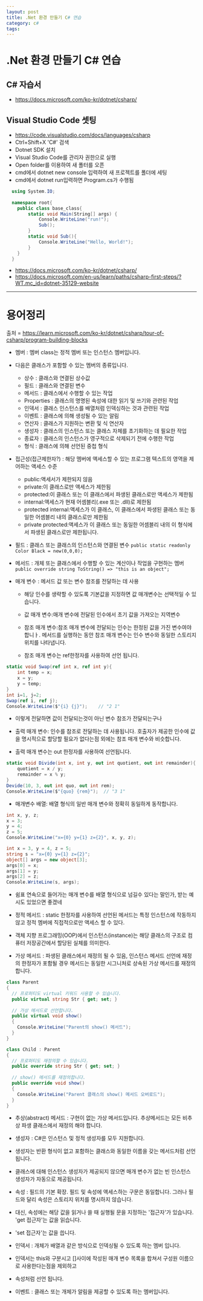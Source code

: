 ```yaml
---
layout: post
title: .Net 환경 만들기 C# 연습
category: c#
tags: 
---
```


# .Net 환경 만들기 C# 연습

## C# 자습서
* https://docs.microsoft.com/ko-kr/dotnet/csharp/

## Visual Studio Code 셋팅 
* https://code.visualstudio.com/docs/languages/csharp
* Ctrl+Shift+X  'C#' 검색
* Dotnet SDK 설치
* Visual Studio Code를 관리자 권한으로 실행
* Open folder를 이용하여 새 폴터를 오픈
* cmd에서 dotnet new console 입력하여 새 프로젝트를 폴더에 세팅
* cmd에서 dotnet run입력하면 Program.cs가 수행됨
  
```c#
  using System.IO;
  
  namespace root{
    public class base_class{
        static void Main(String[] args) {
            Console.WriteLine("run!");
            Sub();
        }
        static void Sub(){
            Console.WriteLine("Hello, World!");
        }        
    }
  }
```

* https://docs.microsoft.com/ko-kr/dotnet/csharp/
* https://docs.microsoft.com/en-us/learn/paths/csharp-first-steps/?WT.mc_id=dotnet-35129-website

----

# 용어정리
출처 = https://learn.microsoft.com/ko-kr/dotnet/csharp/tour-of-csharp/program-building-blocks

* 멤버 : 멤버 class는 정적 멤버 또는 인스턴스 멤버입니다.
* 다음은 클래스가 포함할 수 있는 멤버의 종류입니다.
    * 상수 : 클래스와 연결된 상수값
    * 필드 : 클래스와 연결된 변수
    * 메서드 : 클래스에서 수행할 수 있는 작업
  * Properties : 클래스의 명명된 속성에 대한 읽기 및 쓰기와 관련된 작업
  * 인덱서 : 클래스 인스턴스를 배열처럼 인덱싱하는 것과 관련된 작업
  * 이벤트 : 클래스에 의해 생성될 수 있는 알림
  * 연산자 : 클래스가 지원하는 변환 및 식 연산자
  * 생성자 : 클래스의 인스턴스 또는 클래스 자체를 초기화하는 데 필요한 작업
  * 종료자 : 클래스의 인스턴스가 영구적으로 삭제되기 전에 수행한 작업
  * 형식 : 클래스에 의해 선언된 중첩 형식

* 접근성(접근제한자?) : 해당 멤버에 액세스할 수 있는 프로그램 텍스트의 영역을 제어하는 액세스 수준
  * public:액세서가 제한되지 않음
  * private:이 클래스로만 액세스가 제한됨
  * protected:이 클래스 또는 이 클래스에서 파생된 클래스로만 액세스가 제한됨
  * internal:액세스가 현재 어셈블리(.exe 또는 .dll)로 제한됨
  * protected internal:액세스가 이 클래스, 이 클래스에서 파생된 클래스 또는 동일한 어셈블리 내의 클래스로만 제한됨
  * private protected:액세스가 이 클래스 또는 동일한 어셈블리 내의 이 형식에서 파생된 클래스로만 제한됩니다.

* 필드 : 클래스 또는 클래스의 인스턴스와 연결된 변수
```public static readonly Color Black = new(0,0,0);```

* 메서드 : 개체 또는 클래스에서 수행할 수 있는 계산이나 작업을 구현하는 멤버
```public override string ToString() => "this is an object";```

* 매개 변수 : 메서드 값 또는 변수 참조를 전달하는 데 사용
  * 해당 인수를 생략할 수 있도록 기본값을 지정하면 값 매개변수는 선택적일 수 있습니다.
  * 값 매개 변수:매개 변수에 전달된 인수에서 초기 값을 가져오는 지역변수
  * 참조 매개 변수:참조 매개 변수에 전달되는 인수는 한정된 값을 가진 변수여야 합니ㅏ. 메서드를 실행하는 동안 참조 매개 변수는 인수 변수와 동일한 스토리지 위치를 나타냅니다.

  * 참조 매개 변수는 ref한정자를 사용하여 선언 됩니다.
  
```c#
static void Swap(ref int x, ref int y){
    int temp = x;
    x = y;
    y = temp;
}
int i=1, j=2;
Swap(ref i, ref j);
Console.WriteLine($"{i} {j}");    // "2 1"
```

* 이렇게 전달하면 값이 전달되는것이 아닌 변수 참조가 전달되는구나

* 출력 매개 변수: 인수를 참조로 전달하는 데 사용됩니다. 호출자가 제공한 인수에 값을 명시적으로 할당할 필요가 없다는점 외에는 참조 매개 변수와 비슷합니다.
* 출력 매개 변수는 out 한정자를 사용하여 선언됩니다.

```c#
static void Divide(int x, int y, out int quotient, out int remainder){
    quotient = x / y;
    remainder = x % y;
}
Devide(10, 3, out int quo, out int rem);
Console.WriteLine($"{quo} {rem}");	// "3 1"
```

* 매개변수 배열: 배열 형식의 일반 매개 변수와 정확히 동일하게 동작합니다.

```c#
int x, y, z;
x = 3;
y = 4;
z = 5;
Console.WriteLine("x={0} y={1} z={2}", x, y, z);

int x = 3, y = 4, z = 5;
string s = "x={0} y={1} z={2}";
object[] args = new object[3];
args[0] = x;
args[1] = y;
args[2] = z;
Console.WriteLine(s, args);
```

* 쉼표 연속으로 들어가는 매개 변수를 배열 형식으로 넘길수 있다는 말인가, 받는 예시도 있었으면 좋겠네

* 정적 메서드 : static 한정자를 사용하여 선언된 메서드는 특정 인스턴스에 작동하지 않고 정적 멤버에 직접적으로만 액세스 할 수 있다.
* 객체 지향 프로그래밍(OOP)에서 인스턴스(instance)는 해당 클래스의 구조로 컴퓨터 저장공간에서 할당된 실체를 의미한다.

* 가상 메서드 : 파생된 클래스에서 재정의 될 수 있음, 인스턴스 메서드 선언에 재정의 한정자가 포함될 경우 메서드는 동일한 시그니처로 상속된 가상 메서드를 재정의 합니다.

```c#
class Parent
{
  // 프로퍼티도 virtual 키워드 사용할 수 있습니다.
  public virtual string Str { get; set; }
  
  // 가상 메서드로 선언합니다.
  public virtual void show() 
  {
    Console.WriteLine("Parent의 show() 메서드");
  }
}
```

```c#
class Child : Parent
{
  // 프로퍼티도 재정의할 수 있습니다.
  public override string Str { get; set; }
  
  // show() 메서드를 재정의합니다.
  public override void show()
  {
    Console.WriteLine("Parent 클래스의 show() 메서드 오버로드");
  }
}
```

* 추상(abstract) 메서드 : 구현이 없는 가상 메서드입니다.  추상메서드는 모든 비추상 파생 클래스에서 재정의 해야 합니다.

* 생성자 : C#은 인스턴스 및 정적 생성자를 모두 지원합니다.
* 생성자는 반환 형식이 없고 포함하는 클래스와 동일한 이름을 갖는 메서드처럼 선언됩니다.
* 클래스에 대해 인스턴스 생성자가 제공되지 않으면 매개 변수가 없는 빈 인스턴스 생성자가 자동으로 제공됩니다.

* 속성 : 필드의 기본 확장. 필드 및 속성에 액세스하는 구문은 동일합니다. 그러나 필드와 달리 속성은 스토리지 위치를 명시하지 않습니다.
* 대신, 속성에는 해당 값을 읽거나 쓸 때 실행될 문을 지정하는 '접근자'가 있습니다. 'get 접근자'는 값을 읽습니다.
* 'set 접근자'는 값을 씁니다.

* 인덱서 : 개체가 배열과 같은 방식으로 인덱싱될 수 있도록 하는 멤버 입니다.
* 인덱서는 this와 구분시고 []사이에 작성된 매개 변수 목록을 합쳐서 구성원 이름으로 사용한다는점을 제외하고
* 속성처럼 선언 됩니다.

* 이벤트 : 클래스 또는 개체가 알림을 제공할 수 있도록 하는 멤버입니다.